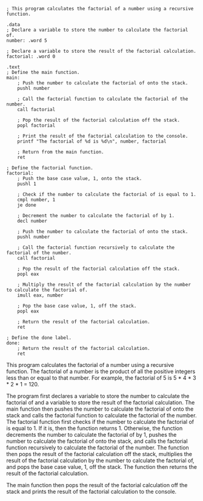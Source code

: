 ```assembly
; This program calculates the factorial of a number using a recursive function.

.data
; Declare a variable to store the number to calculate the factorial of.
number: .word 5

; Declare a variable to store the result of the factorial calculation.
factorial: .word 0

.text
; Define the main function.
main:
    ; Push the number to calculate the factorial of onto the stack.
    pushl number

    ; Call the factorial function to calculate the factorial of the number.
    call factorial

    ; Pop the result of the factorial calculation off the stack.
    popl factorial

    ; Print the result of the factorial calculation to the console.
    printf "The factorial of %d is %d\n", number, factorial

    ; Return from the main function.
    ret

; Define the factorial function.
factorial:
    ; Push the base case value, 1, onto the stack.
    pushl 1

    ; Check if the number to calculate the factorial of is equal to 1.
    cmpl number, 1
    je done

    ; Decrement the number to calculate the factorial of by 1.
    decl number

    ; Push the number to calculate the factorial of onto the stack.
    pushl number

    ; Call the factorial function recursively to calculate the factorial of the number.
    call factorial

    ; Pop the result of the factorial calculation off the stack.
    popl eax

    ; Multiply the result of the factorial calculation by the number to calculate the factorial of.
    imull eax, number

    ; Pop the base case value, 1, off the stack.
    popl eax

    ; Return the result of the factorial calculation.
    ret

; Define the done label.
done:
    ; Return the result of the factorial calculation.
    ret
```

This program calculates the factorial of a number using a recursive function. The factorial of a number is the product of all the positive integers less than or equal to that number. For example, the factorial of 5 is 5 * 4 * 3 * 2 * 1 = 120.

The program first declares a variable to store the number to calculate the factorial of and a variable to store the result of the factorial calculation. The main function then pushes the number to calculate the factorial of onto the stack and calls the factorial function to calculate the factorial of the number. The factorial function first checks if the number to calculate the factorial of is equal to 1. If it is, then the function returns 1. Otherwise, the function decrements the number to calculate the factorial of by 1, pushes the number to calculate the factorial of onto the stack, and calls the factorial function recursively to calculate the factorial of the number. The function then pops the result of the factorial calculation off the stack, multiplies the result of the factorial calculation by the number to calculate the factorial of, and pops the base case value, 1, off the stack. The function then returns the result of the factorial calculation.

The main function then pops the result of the factorial calculation off the stack and prints the result of the factorial calculation to the console.